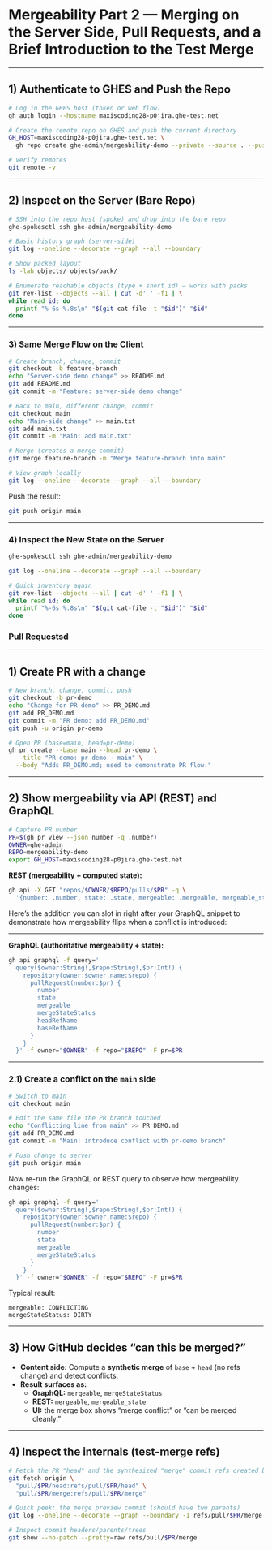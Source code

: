 # Mergeability Part 2 — Merging on the Server Side, Pull Requests, and a Brief Introduction to the Test Merge

---

## 1) Authenticate to GHES and Push the Repo

```sh
# Log in the GHES host (token or web flow)
gh auth login --hostname maxiscoding28-p0jira.ghe-test.net

# Create the remote repo on GHES and push the current directory
GH_HOST=maxiscoding28-p0jira.ghe-test.net \
  gh repo create ghe-admin/mergeability-demo --private --source . --push --remote origin

# Verify remotes
git remote -v
```

---

## 2) Inspect on the Server (Bare Repo)

```sh
# SSH into the repo host (spoke) and drop into the bare repo
ghe-spokesctl ssh ghe-admin/mergeability-demo

# Basic history graph (server-side)
git log --oneline --decorate --graph --all --boundary
```

```sh
# Show packed layout
ls -lah objects/ objects/pack/

# Enumerate reachable objects (type + short id) — works with packs
git rev-list --objects --all | cut -d' ' -f1 | \
while read id; do
  printf "%-6s %.8s\n" "$(git cat-file -t "$id")" "$id"
done
```

---

### 3) Same Merge Flow on the Client

```sh
# Create branch, change, commit
git checkout -b feature-branch
echo "Server-side demo change" >> README.md
git add README.md
git commit -m "Feature: server-side demo change"

# Back to main, different change, commit
git checkout main
echo "Main-side change" >> main.txt
git add main.txt
git commit -m "Main: add main.txt"

# Merge (creates a merge commit)
git merge feature-branch -m "Merge feature-branch into main"

# View graph locally
git log --oneline --decorate --graph --all --boundary
```

Push the result:

```sh
git push origin main
```

---

### 4) Inspect the New State on the Server

```sh
ghe-spokesctl ssh ghe-admin/mergeability-demo

git log --oneline --decorate --graph --all --boundary

# Quick inventory again
git rev-list --objects --all | cut -d' ' -f1 | \
while read id; do
  printf "%-6s %.8s\n" "$(git cat-file -t "$id")" "$id"
done
```

### Pull Requestsd

---

## 1) Create PR with a change

```sh
# New branch, change, commit, push
git checkout -b pr-demo
echo "Change for PR demo" >> PR_DEMO.md
git add PR_DEMO.md
git commit -m "PR demo: add PR_DEMO.md"
git push -u origin pr-demo

# Open PR (base=main, head=pr-demo)
gh pr create --base main --head pr-demo \
  --title "PR demo: pr-demo → main" \
  --body "Adds PR_DEMO.md; used to demonstrate PR flow."
```

---

## 2) Show mergeability via API (REST) and GraphQL

```sh
# Capture PR number
PR=$(gh pr view --json number -q .number)
OWNER=ghe-admin
REPO=mergeability-demo
export GH_HOST=maxiscoding28-p0jira.ghe-test.net
```

**REST (mergeability + computed state):**
```sh
gh api -X GET "repos/$OWNER/$REPO/pulls/$PR" -q \
  '{number: .number, state: .state, mergeable: .mergeable, mergeable_state: .mergeable_state, sha: .head.sha}'
```

Here’s the addition you can slot in right after your GraphQL snippet to demonstrate how mergeability flips when a conflict is introduced:  

---

**GraphQL (authoritative mergeability + state):**
```sh
gh api graphql -f query='
  query($owner:String!,$repo:String!,$pr:Int!) {
    repository(owner:$owner,name:$repo) {
      pullRequest(number:$pr) {
        number
        state
        mergeable
        mergeStateStatus
        headRefName
        baseRefName
      }
    }
  }' -f owner="$OWNER" -f repo="$REPO" -F pr=$PR
```

---

### 2.1) Create a conflict on the `main` side  

```sh
# Switch to main
git checkout main

# Edit the same file the PR branch touched
echo "Conflicting line from main" >> PR_DEMO.md
git add PR_DEMO.md
git commit -m "Main: introduce conflict with pr-demo branch"

# Push change to server
git push origin main
```

Now re-run the GraphQL or REST query to observe how mergeability changes:  

```sh
gh api graphql -f query='
  query($owner:String!,$repo:String!,$pr:Int!) {
    repository(owner:$owner,name:$repo) {
      pullRequest(number:$pr) {
        number
        state
        mergeable
        mergeStateStatus
      }
    }
  }' -f owner="$OWNER" -f repo="$REPO" -F pr=$PR
```

Typical result:
```
mergeable: CONFLICTING
mergeStateStatus: DIRTY
```

---

## 3) How GitHub decides “can this be merged?”

- **Content side:** Compute a **synthetic merge** of `base` + `head` (no refs change) and detect conflicts.  
- **Result surfaces as:**  
  - **GraphQL:** `mergeable`, `mergeStateStatus`  
  - **REST:** `mergeable`, `mergeable_state`  
  - **UI:** the merge box shows “merge conflict” or “can be merged cleanly.”  

---

## 4) Inspect the internals (test-merge refs)

```sh
# Fetch the PR "head" and the synthesized "merge" commit refs created by GitHub
git fetch origin \
  "pull/$PR/head:refs/pull/$PR/head" \
  "pull/$PR/merge:refs/pull/$PR/merge"

# Quick peek: the merge preview commit (should have two parents)
git log --oneline --decorate --graph --boundary -1 refs/pull/$PR/merge

# Inspect commit headers/parents/trees
git show --no-patch --pretty=raw refs/pull/$PR/merge
```